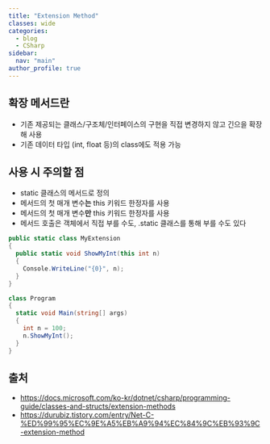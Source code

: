 ```yaml
---
title: "Extension Method"
classes: wide
categories: 
  - blog
  - CSharp
sidebar:
  nav: "main"
author_profile: true
---
```

   
## 확장 메서드란
* 기존 제공되는 클래스/구조체/인터페이스의 구현을 직접 변경하지 않고 긴으을 확장해 사용
* 기존 데이터 타입 (int, float 등)의 class에도 적용 가능

## 사용 시 주의할 점
* static 클래스의 메서드로 정의
* 메서드의 첫 매개 변수**는** this 키워드 한정자를 사용
* 메서드의 첫 매개 변수**만** this 키워드 한정자를 사용
* 메서드 호출은 객체에서 직접 부를 수도, .static 클래스를 통해 부를 수도 있다

```csharp
public static class MyExtension
{
  public static void ShowMyInt(this int n)
  {
    Console.WriteLine("{0}", n);
  }
}

class Program
{
  static void Main(string[] args)
  {
    int n = 100;
    n.ShowMyInt();
  }
}
```
  
## 출처
* <https://docs.microsoft.com/ko-kr/dotnet/csharp/programming-guide/classes-and-structs/extension-methods>
* <https://durubiz.tistory.com/entry/Net-C-%ED%99%95%EC%9E%A5%EB%A9%94%EC%84%9C%EB%93%9C-extension-method>